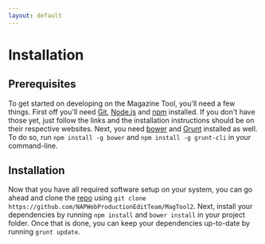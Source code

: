 ```yaml
---
layout: default
---
```


# Installation
<!-- [[TOC]] -->

## Prerequisites

To get started on developing on the Magazine Tool, you'll need a few things. First off you'll need [Git][git], [Node.js][node-js] and [npm][npm] installed. If you don't have those yet, just follow the links and the installation instructions should be on their respective websites. Next, you need [bower][bower] and [Grunt][grunt] installed as well. To do so, run `npm install -g bower` and `npm install -g grunt-cli` in your command-line.

## Installation

Now that you have all required software setup on your system, you can go ahead and clone the [repo][repo] using `git clone https://github.com/NAPWebProductionEditTeam/MagTool2`. Next, install your dependencies by running `npm install` and `bower install` in your project folder. Once that is done, you can keep your dependencies up-to-date by running `grunt update`.

[git]: https://git-scm.com
[node-js]: https://nodejs.org
[npm]: https://www.npmjs.com
[bower]: http://bower.io
[grunt]: http://gruntjs.com
[repo]: https://github.com/NAPWebProductionEditTeam/MagTool2
